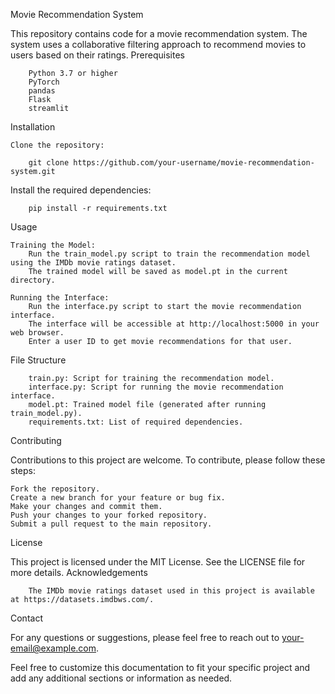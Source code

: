 Movie Recommendation System

This repository contains code for a movie recommendation system. The system uses a collaborative filtering approach to recommend movies to users based on their ratings.
Prerequisites

        Python 3.7 or higher
        PyTorch
        pandas
        Flask
        streamlit

Installation

    Clone the repository:

        git clone https://github.com/your-username/movie-recommendation-system.git

Install the required dependencies:

        pip install -r requirements.txt

Usage

    Training the Model:
        Run the train_model.py script to train the recommendation model using the IMDb movie ratings dataset.
        The trained model will be saved as model.pt in the current directory.

    Running the Interface:
        Run the interface.py script to start the movie recommendation interface.
        The interface will be accessible at http://localhost:5000 in your web browser.
        Enter a user ID to get movie recommendations for that user.

File Structure

        train.py: Script for training the recommendation model.
        interface.py: Script for running the movie recommendation interface.
        model.pt: Trained model file (generated after running train_model.py).
        requirements.txt: List of required dependencies.

Contributing

Contributions to this project are welcome. To contribute, please follow these steps:

    Fork the repository.
    Create a new branch for your feature or bug fix.
    Make your changes and commit them.
    Push your changes to your forked repository.
    Submit a pull request to the main repository.

License

This project is licensed under the MIT License. See the LICENSE file for more details.
Acknowledgements

        The IMDb movie ratings dataset used in this project is available at https://datasets.imdbws.com/.

Contact

For any questions or suggestions, please feel free to reach out to your-email@example.com.

Feel free to customize this documentation to fit your specific project and add any additional sections or information as needed.
